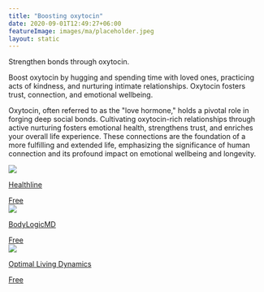 ```yaml
---
title: "Boosting oxytocin"
date: 2020-09-01T12:49:27+06:00
featureImage: images/ma/placeholder.jpeg
layout: static
---
```


Strengthen bonds through oxytocin.

Boost oxytocin by hugging and spending time with loved ones, practicing acts of kindness, and nurturing intimate relationships. Oxytocin fosters trust, connection, and emotional wellbeing.

Oxytocin, often referred to as the "love hormone," holds a pivotal role in forging deep social bonds. Cultivating oxytocin-rich relationships through active nurturing fosters emotional health, strengthens trust, and enriches your overall life experience. These connections are the foundation of a more fulfilling and extended life, emphasizing the significance of human connection and its profound impact on emotional wellbeing and longevity.

<a class="ma-link" href="https://www.healthline.com/health/love-hormone#what-is-it"><div class="ma-card ma-card-Health"><div class="ma-icon"><img src ="/images/Icon-check - health - opacity.svg"/></div><div class="ma-name"><p>Healthline</p></div><div class="ma-paid-text"><span>Free</span></div></div></a><a class="ma-link" href="https://www.bodylogicmd.com/blog/how-to-increase-oxytocin/"><div class="ma-card ma-card-Health"><div class="ma-icon"><img src ="/images/Icon-check - health - opacity.svg"/></div><div class="ma-name"><p>BodyLogicMD</p></div><div class="ma-paid-text"><span>Free</span></div></div></a><a class="ma-link" href="https://www.optimallivingdynamics.com/blog/25-effective-ways-to-increase-oxytocin-levels-in-the-brain"><div class="ma-card ma-card-Health"><div class="ma-icon"><img src ="/images/Icon-check - health - opacity.svg"/></div><div class="ma-name"><p>Optimal Living Dynamics</p></div><div class="ma-paid-text"><span>Free</span></div></div></a>  

<br/><br/>






